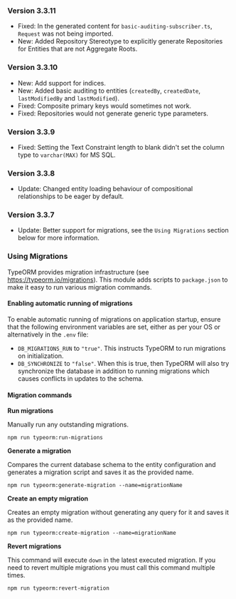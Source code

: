 ### Version 3.3.11

- Fixed: In the generated content for `basic-auditing-subscriber.ts`, `Request` was not being imported.
- New: Added Repository Stereotype to explicitly generate Repositories for Entities that are not Aggregate Roots.

### Version 3.3.10

- New: Add support for indices.
- New: Added basic auditing to entities (`createdBy`, `createdDate`, `lastModifiedBy` and `lastModified`).
- Fixed: Composite primary keys would sometimes not work.
- Fixed: Repositories would not generate generic type parameters.

### Version 3.3.9

- Fixed: Setting the Text Constraint length to blank didn't set the column type to `varchar(MAX)` for MS SQL.

### Version 3.3.8

- Update: Changed entity loading behaviour of compositional relationships to be eager by default.

### Version 3.3.7

- Update: Better support for migrations, see the `Using Migrations` section below for more information.

### Using Migrations

TypeORM provides migration infrastructure (see https://typeorm.io/migrations). This module adds scripts to `package.json` to make it easy to run various migration commands.

#### Enabling automatic running of migrations

To enable automatic running of migrations on application startup, ensure that the following environment variables are set, either as per your OS or alternatively in the `.env` file:

- `DB_MIGRATIONS_RUN` to `"true"`. This instructs TypeORM to run migrations on initialization.
- `DB_SYNCHRONIZE` to `"false"`. When this is true, then TypeORM will also try synchronize the database in addition to running migrations which causes conflicts in updates to the schema.

#### Migration commands

**Run migrations**

Manually run any outstanding migrations.

```
npm run typeorm:run-migrations
```

**Generate a migration**

Compares the current database schema to the entity configuration and generates a migration script and saves it as the provided name.

```
npm run typeorm:generate-migration --name=migrationName
```

**Create an empty migration**

Creates an empty migration without generating any query for it and saves it as the provided name.

```
npm run typeorm:create-migration --name=migrationName
```

**Revert migrations**

This command will execute `down` in the latest executed migration. If you need to revert multiple migrations you must call this command multiple times.

```
npm run typeorm:revert-migration
```

